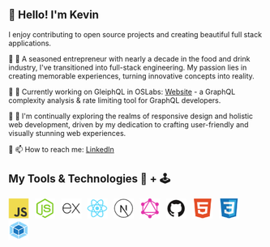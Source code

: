 <!--
**KP824/KP824** is a ✨ _special_ ✨ repository because its `README.md` (this file) appears on your GitHub profile.

Here are some ideas to get you started:

- 🔭 I’m currently working on ...
- 🌱 I’m currently learning ...
- 👯 I’m looking to collaborate on ...
- 🤔 I’m looking for help with ...
- 💬 Ask me about ...
- 📫 How to reach me: ...
- 😄 Pronouns: ...
- ⚡ Fun fact: ...
-->

## 👋 Hello! I'm Kevin
I enjoy contributing to open source projects and creating beautiful full stack applications. 

🔹 🧋 A seasoned entrepreneur with nearly a decade in the food and drink industry, I've transitioned into full-stack engineering. My passion lies in creating memorable experiences, turning innovative concepts into reality.

🔸 🔭 Currently working on GleiphQL in OSLabs: [Website](https://gleiphql.dev/) - a GraphQL complexity analysis & rate limiting tool for GraphQL developers.

🔹 🌱 I'm continually exploring the realms of responsive design and holistic web development, driven by my dedication to crafting user-friendly and visually stunning web experiences.

🔸 📫 How to reach me: [LinkedIn](https://www.linkedin.com/in/kp824/)


## My Tools & Technologies 🧰 + 🕹️

<img src="assets/Javascript.svg" alt="Javascript" width="40" height="40"/> &nbsp; <img src="assets/NodeJS.svg" alt="NodeJS" width="40" height="40"/> &nbsp; <img src="assets/ExpressJS.png" alt="ExpressNode" width="40" height="40"/> &nbsp; <img src="assets/ReactJS.svg" alt="ReactJS" width="40" height="40"/> &nbsp; <img src="assets/NextJS.png" alt="NextJS" width="40" height="40"/> &nbsp; <img src="assets/GraphQL.svg" alt="GraphQL" width="40" height="40"/> &nbsp; <img src="assets/Github.png" alt="Github" width="40" height="40"/> &nbsp; <img src="assets/HTML5.svg" alt="HTML5" width="40" height="40"/> &nbsp; <img src="assets/CSS3.svg" alt="CSS3" width="40" height="40"/> &nbsp; <img src="assets/Webpack.svg" alt="Webpack" width="40" height="40"/> &nbsp;
